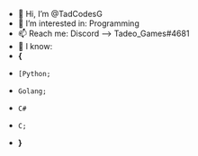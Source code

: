 - 👋 Hi, I’m @TadCodesG
- 👀 I’m interested in: Programming
- 📫 Reach me: Discord --> Tadeo_Games#4681
- 📕 I know:
- **{**   
-     [Python;
-     Golang;
-     C#
-     C;
- **}**
